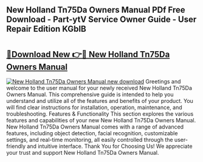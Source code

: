 ## New Holland Tn75Da Owners Manual PDf Free Download - Part-ytV Service Owner Guide - User Repair Edition KGbIB

# <h2><a href="http://bc96566.oget.top/?id=New+Holland+Tn75Da+Owners+Manual">🔗Download New 👉🔴 New Holland Tn75Da Owners Manual</a></h2>

[![New Holland Tn75Da Owners Manual new download](https://i.imgur.com/5g1atiW.png)](http://bc96566.oget.top/?id=New+Holland+Tn75Da+Owners+Manual)
Greetings and welcome to the user manual for your newly received New Holland Tn75Da Owners Manual. This comprehensive guide is intended to help you understand and utilize all of the features and benefits of your product. You will find clear instructions for installation, operation, maintenance, and troubleshooting. Features & Functionality This section explores the various features and capabilities of your new New Holland Tn75Da Owners Manual. New Holland Tn75Da Owners Manual comes with a range of advanced features, including object detection, facial recognition, customizable settings, and real-time monitoring, all easily controlled through the user-friendly and intuitive interface. Thank You for Choosing Us! We appreciate your trust and support New Holland Tn75Da Owners Manual.
